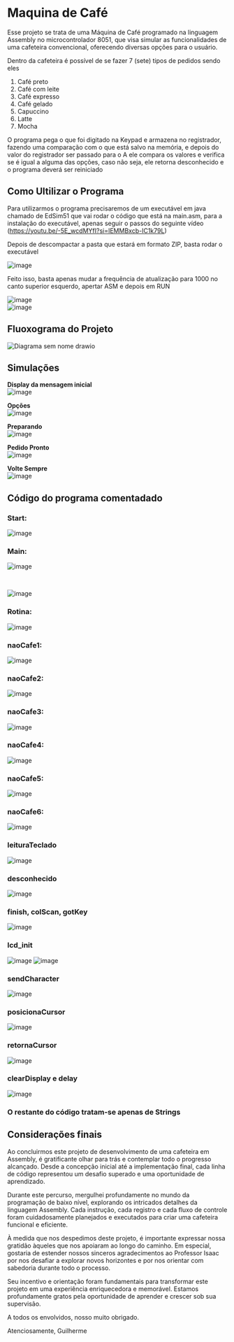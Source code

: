 # Maquina de Café

Esse projeto se trata de uma Máquina de Café programado na linguagem Assembly no microcontrolador 8051, que visa simular as funcionalidades de uma cafeteira convencional, oferecendo diversas opções para o usuário.

Dentro da cafeteira é possível de se fazer 7 (sete) tipos de pedidos sendo eles
1. Café preto
2. Café com leite
3. Café expresso
4. Café gelado
5. Capuccino
6. Latte
7. Mocha

O programa pega o que foi digitado na Keypad e armazena no registrador, fazendo uma comparação com o que está salvo na memória, e depois do valor do registrador ser passado para o A ele compara os valores e verifica se é igual a alguma das opções, caso não seja, ele retorna desconhecido e o programa deverá ser reiniciado


## Como Ultilizar o Programa

Para utilizarmos o programa precisaremos de um executável em java chamado de EdSim51 que vai rodar o código que está na main.asm, para a instalação do executável, apenas seguir o passos do seguinte vídeo (https://youtu.be/-5E_wcdMYfI?si=IEMMBxcb-IC1k79L)

Depois de descompactar a pasta que estará em formato ZIP, basta rodar o executável


![image](https://github.com/gbalbuquerque/MaquinaCafe/assets/115583227/edf64322-f050-4e1f-a725-f563357e4f94)

Feito isso, basta apenas mudar a frequência de atualização para 1000 no canto superior esquerdo, apertar ASM e depois em RUN

![image](https://github.com/gbalbuquerque/MaquinaCafe/assets/115583227/8cf14d8b-9c4a-4c36-9c66-509c85278c29)
<br>
![image](https://github.com/gbalbuquerque/MaquinaCafe/assets/115583227/ef9bac14-0694-4232-9188-50fc417af34b)

## Fluoxograma do Projeto
![Diagrama sem nome drawio](https://github.com/gbalbuquerque/MaquinaCafe/assets/115583227/42fcadba-5c2e-4409-83f2-8b8f93a73cd3)

## Simulações
<a style="font-weight: bold">Display da mensagem inicial <a>
<br>
![image](https://github.com/gbalbuquerque/MaquinaCafe/assets/115583227/5e46f0c8-61ed-49bc-b7d0-452eb8156817)

<a style="font-weight: bold">Opções<a>
<br>
![image](https://github.com/gbalbuquerque/MaquinaCafe/assets/115583227/604f4eb1-a0d7-4b74-9a93-20bc709f68f4)

<a style="font-weight: bold">Preparando<a>
<br>
![image](https://github.com/gbalbuquerque/MaquinaCafe/assets/115583227/fcc30001-3f17-4093-b290-f140dd877b2e)

<a style="font-weight: bold">Pedido Pronto<a>
<br>
![image](https://github.com/gbalbuquerque/MaquinaCafe/assets/115583227/a85a0bcd-cc30-4310-88c7-e912b71b2644)

<a style="font-weight: bold">Volte Sempre<a>
<br>
![image](https://github.com/gbalbuquerque/MaquinaCafe/assets/115583227/9dbd0881-c3b6-4987-9d15-ae37e9f3e6ee)


## Código do programa comentadado

### Start:

![image](https://github.com/gbalbuquerque/MaquinaCafe/assets/115583227/55ef6a2e-69a9-4de9-9119-9995a1eb6d3a)

### Main:
![image](https://github.com/gbalbuquerque/MaquinaCafe/assets/115583227/69df6c9f-b60f-46d7-af15-6899fa95e0df)

<br>

![image](https://github.com/gbalbuquerque/MaquinaCafe/assets/115583227/1b71acec-c1dc-41e2-9032-dbe6a11ab70b)

### Rotina:

![image](https://github.com/gbalbuquerque/MaquinaCafe/assets/115583227/c4821e50-3dea-4178-b28f-0e6261f7e520)

### naoCafe1:
![image](https://github.com/gbalbuquerque/MaquinaCafe/assets/115583227/e64cc62d-3f7b-443f-9a05-4b67c9931f13)


### naoCafe2:
![image](https://github.com/gbalbuquerque/MaquinaCafe/assets/115583227/89707c86-7948-44e4-9b03-7d1a333b0c29)


### naoCafe3:
![image](https://github.com/gbalbuquerque/MaquinaCafe/assets/115583227/b0aa39ca-f789-4537-a83c-880ad9847645)


### naoCafe4:
![image](https://github.com/gbalbuquerque/MaquinaCafe/assets/115583227/35895bcf-1206-4296-83ff-a9b40df4b0e0)


### naoCafe5:
![image](https://github.com/gbalbuquerque/MaquinaCafe/assets/115583227/3cfd6ba0-3c7b-4620-90aa-b520e36e1ef0)


### naoCafe6:
![image](https://github.com/gbalbuquerque/MaquinaCafe/assets/115583227/8f3e3902-5214-4c6c-a623-a00804291e4b)


### leituraTeclado
![image](https://github.com/gbalbuquerque/MaquinaCafe/assets/115583227/70aaf926-c610-43fb-ab1f-18dca5f7d331)

### desconhecido
![image](https://github.com/gbalbuquerque/MaquinaCafe/assets/115583227/ea3ac88e-09e5-47b0-9a8a-a1126b89eb41)

### finish, colScan, gotKey
![image](https://github.com/gbalbuquerque/MaquinaCafe/assets/115583227/c80448d9-5e6f-48b6-8e15-dbcfb55178de)

### lcd_init
![image](https://github.com/gbalbuquerque/MaquinaCafe/assets/115583227/d7540989-696c-4add-90e6-947c440384bb)
![image](https://github.com/gbalbuquerque/MaquinaCafe/assets/115583227/6bda5a42-88e2-4b88-91fb-ad95b5b23d99)


### sendCharacter
![image](https://github.com/gbalbuquerque/MaquinaCafe/assets/115583227/6544440f-5d29-45bf-9d14-0264fd3031a6)

### posicionaCursor
![image](https://github.com/gbalbuquerque/MaquinaCafe/assets/115583227/e52265bf-dab1-4bb0-8b90-b5ffdf105c6f)

### retornaCursor
![image](https://github.com/gbalbuquerque/MaquinaCafe/assets/115583227/cd041c56-2cff-458b-b5ac-4c344c4e5d90)

### clearDisplay e delay
![image](https://github.com/gbalbuquerque/MaquinaCafe/assets/115583227/b0521147-0b33-4f8d-af09-936c2241bf22)

### O restante do código tratam-se apenas de Strings

## Considerações finais

Ao concluirmos este projeto de desenvolvimento de uma cafeteira em Assembly, é gratificante olhar para trás e contemplar todo o progresso alcançado. Desde a concepção inicial até a implementação final, cada linha de código representou um desafio superado e uma oportunidade de aprendizado.

Durante este percurso, mergulhei profundamente no mundo da programação de baixo nível, explorando os intricados detalhes da linguagem Assembly. Cada instrução, cada registro e cada fluxo de controle foram cuidadosamente planejados e executados para criar uma cafeteira funcional e eficiente.

À medida que nos despedimos deste projeto, é importante expressar nossa gratidão àqueles que nos apoiaram ao longo do caminho. Em especial, gostaria de estender nossos sinceros agradecimentos ao Professor Isaac por nos desafiar a explorar novos horizontes e por nos orientar com sabedoria durante todo o processo.

Seu incentivo e orientação foram fundamentais para transformar este projeto em uma experiência enriquecedora e memorável. Estamos profundamente gratos pela oportunidade de aprender e crescer sob sua supervisão.

A todos os envolvidos, nosso muito obrigado.

Atenciosamente, Guilherme



